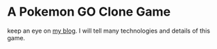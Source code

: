 # A Pokemon GO Clone Game

keep an eye on [my blog](http://blog.csdn.net/mseol/article/details/53463981). I will tell many technologies and details of this game.

